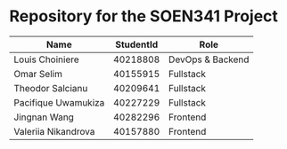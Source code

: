 # Repository for the SOEN341 Project


| **Name** | **StudentId** | **Role** |
| - | - | - |
| Louis Choiniere | 40218808 | DevOps & Backend |
| Omar Selim | 40155915 | Fullstack |
| Theodor Salcianu | 40209641 | Fullstack |
| Pacifique Uwamukiza | 40227229 | Fullstack | 
| Jingnan Wang | 40282296 | Frontend | 
| Valeriia Nikandrova | 40157880 | Frontend | 
